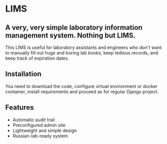 # LIMS

## A very, very simple laboratory information management system. Nothing but LIMS.

This LIMS is useful for laboratory assistants and engineers who don't want to manually fill out huge and boring lab books, keep tedious records, and keep track of expiration dates.

## Installation

You need to download the code, configure virtual environment or docker container, install requirements and proceed as for regular Django project.

## Features

- Automatic audit trail
- Preconfigured admin site
- Lightweight and simple design
- Russian-lab-ready system